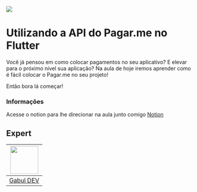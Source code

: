 <img  src="https://storage.googleapis.com/golden-wind/experts-club/capa-github.svg"  />

# Utilizando a API do Pagar.me no Flutter
Você já pensou em como colocar pagamentos no seu aplicativo? E elevar para o 
próximo nível sua aplicação?
Na aula de hoje iremos aprender como é fácil colocar o Pagar.me no seu projeto!

Então bora lá começar!

  

### Informações
Acesse o notion para lhe direcionar na aula junto comigo
[Notion](https://scratched-collarbone-d7d.notion.site/2-Utilizando-a-API-do-Pagar-me-no-Flutter-ec3ccf08d9be40ad901cdfc05c10b132)
  

## Expert

  

| [<img src="https://avatars.githubusercontent.com/u/32063378?s=460&u=6720dd978cc0757ee58a3fefb1f0f073896deb32&v=4" width="75px;"/>](https://github.com/diego3g) |
| :------------------------------------------------------------------------------------------------------------------------------------------------------------: |
| [Gabul DEV](https://github.com/gabuldev) |